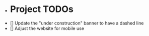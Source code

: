 - # Project TODOs
- [] Update the "under construction" banner to have a dashed line
- [] Adjust the website for mobile use